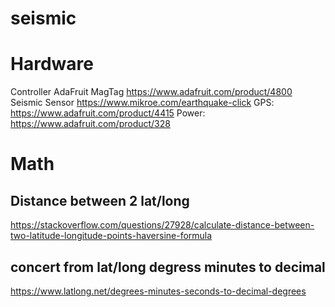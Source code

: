 # seismic

# Hardware
Controller AdaFruit MagTag https://www.adafruit.com/product/4800
Seismic Sensor https://www.mikroe.com/earthquake-click
GPS: https://www.adafruit.com/product/4415
Power: https://www.adafruit.com/product/328


# Math
## Distance between 2 lat/long
https://stackoverflow.com/questions/27928/calculate-distance-between-two-latitude-longitude-points-haversine-formula

## concert from lat/long degress minutes to decimal
https://www.latlong.net/degrees-minutes-seconds-to-decimal-degrees
